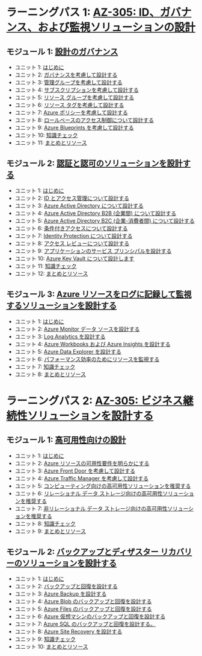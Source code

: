 # ラーニングパス 1: [AZ-305: ID、ガバナンス、および監視ソリューションの設計](https://docs.microsoft.com/ja-jp/learn/paths/design-identity-governance-monitor-solutions/)
## モジュール 1: [設計のガバナンス](https://docs.microsoft.com/ja-jp/learn/modules/design-governance/)
- ユニット 1: [はじめに](https://docs.microsoft.com/ja-jp/learn/modules/design-governance/1-introduction)
- ユニット 2: [ガバナンスを考慮して設計する](https://docs.microsoft.com/ja-jp/learn/modules/design-governance/2-design-for-governance)
- ユニット 3: [管理グループを考慮して設計する](https://docs.microsoft.com/ja-jp/learn/modules/design-governance/3-design-for-management-groups)
- ユニット 4: [サブスクリプションを考慮して設計する](https://docs.microsoft.com/ja-jp/learn/modules/design-governance/4-design-for-subscriptions)
- ユニット 5: [リソース グループを考慮して設計する](https://docs.microsoft.com/ja-jp/learn/modules/design-governance/5-design-for-resource-groups)
- ユニット 6: [リソース タグを考慮して設計する](https://docs.microsoft.com/ja-jp/learn/modules/design-governance/6-design-for-resource-tags)
- ユニット 7: [Azure ポリシーを考慮して設計する](https://docs.microsoft.com/ja-jp/learn/modules/design-governance/7-design-for-azure-policy)
- ユニット 8: [ロールベースのアクセス制御について設計する](https://docs.microsoft.com/ja-jp/learn/modules/design-governance/8-design-for-role-based-access-control)
- ユニット 9: [Azure Blueprints を考慮して設計する](https://docs.microsoft.com/ja-jp/learn/modules/design-governance/9-design-for-azure-blueprints)
- ユニット 10: [知識チェック](https://docs.microsoft.com/ja-jp/learn/modules/design-governance/10-knowledge-check)
- ユニット 11: [まとめとリソース](https://docs.microsoft.com/ja-jp/learn/modules/design-governance/11-summary-resources)
## モジュール 2: [認証と認可のソリューションを設計する](https://docs.microsoft.com/ja-jp/learn/modules/design-authentication-authorization-solutions/)
- ユニット 1: [はじめに](https://docs.microsoft.com/ja-jp/learn/modules/design-authentication-authorization-solutions/1-introduction)
- ユニット 2: [ID とアクセス管理について設計する](https://docs.microsoft.com/ja-jp/learn/modules/design-authentication-authorization-solutions/2-design-for-identity-access-management)
- ユニット 3: [Azure Active Directory について設計する](https://docs.microsoft.com/ja-jp/learn/modules/design-authentication-authorization-solutions/3-design-for-azure-active-directory)
- ユニット 4: [Azure Active Directory B2B (企業間) について設計する](https://docs.microsoft.com/ja-jp/learn/modules/design-authentication-authorization-solutions/4-design-business-business)
- ユニット 5: [Azure Active Directory B2C (企業-消費者間) について設計する](https://docs.microsoft.com/ja-jp/learn/modules/design-authentication-authorization-solutions/5-design-business-customer)
- ユニット 6: [条件付きアクセスについて設計する](https://docs.microsoft.com/ja-jp/learn/modules/design-authentication-authorization-solutions/6-design-for-conditional-access)
- ユニット 7: [Identity Protection について設計する](https://docs.microsoft.com/ja-jp/learn/modules/design-authentication-authorization-solutions/7-design-for-identity-protection)
- ユニット 8: [アクセス レビューについて設計する](https://docs.microsoft.com/ja-jp/learn/modules/design-authentication-authorization-solutions/8-design-for-access-reviews)
- ユニット 9: [アプリケーションのサービス プリンシパルを設計する](https://docs.microsoft.com/ja-jp/learn/modules/design-authentication-authorization-solutions/9-design-service-principals)
- ユニット 10: [Azure Key Vault について設計します](https://docs.microsoft.com/ja-jp/learn/modules/design-authentication-authorization-solutions/10-design-for-azure-key-vault)
- ユニット 11: [知識チェック](https://docs.microsoft.com/ja-jp/learn/modules/design-authentication-authorization-solutions/11-knowledge-check)
- ユニット 12: [まとめとリソース](https://docs.microsoft.com/ja-jp/learn/modules/design-authentication-authorization-solutions/12-summary-resources)
## モジュール 3: [Azure リソースをログに記録して監視するソリューションを設計する](https://docs.microsoft.com/ja-jp/learn/modules/design-solution-to-log-monitor-azure-resources/)
- ユニット 1: [はじめに](https://docs.microsoft.com/ja-jp/learn/modules/design-solution-to-log-monitor-azure-resources/1-introduction)
- ユニット 2: [Azure Monitor データ ソースを設計する](https://docs.microsoft.com/ja-jp/learn/modules/design-solution-to-log-monitor-azure-resources/2-design-for-azure-monitor-data-sources)
- ユニット 3: [Log Analytics を設計する](https://docs.microsoft.com/ja-jp/learn/modules/design-solution-to-log-monitor-azure-resources/3-design-for-log-analytics)
- ユニット 4: [Azure Workbooks および Azure Insights を設計する](https://docs.microsoft.com/ja-jp/learn/modules/design-solution-to-log-monitor-azure-resources/4-design-for-azure-workbooks-insights)
- ユニット 5: [Azure Data Explorer を設計する](https://docs.microsoft.com/ja-jp/learn/modules/design-solution-to-log-monitor-azure-resources/5-design-for-azure-data-explorer)
- ユニット 6: [パフォーマンス効率のためにリソースを監視する](https://docs.microsoft.com/ja-jp/learn/modules/design-solution-to-log-monitor-azure-resources/6-monitor-resources-for-performance-efficiency)
- ユニット 7: [知識チェック](https://docs.microsoft.com/ja-jp/learn/modules/design-solution-to-log-monitor-azure-resources/7-knowledge-check)
- ユニット 8: [まとめとリソース](https://docs.microsoft.com/ja-jp/learn/modules/design-solution-to-log-monitor-azure-resources/8-summary-resources)
# ラーニングパス 2: [AZ-305: ビジネス継続性ソリューションを設計する](https://docs.microsoft.com/ja-jp/learn/paths/design-business-continuity-solutions/)
## モジュール 1: [高可用性向けの設計](https://docs.microsoft.com/ja-jp/learn/modules/design-for-high-availability/)
- ユニット 1: [はじめに](https://docs.microsoft.com/ja-jp/learn/modules/design-for-high-availability/1-introduction)
- ユニット 2: [Azure リソースの可用性要件を明らかにする](https://docs.microsoft.com/ja-jp/learn/modules/design-for-high-availability/2-identify-availability-requirements-of-azure-resources)
- ユニット 3: [Azure Front Door を考慮して設計する](https://docs.microsoft.com/ja-jp/learn/modules/design-for-high-availability/3-azure-front-door)
- ユニット 4: [Azure Traffic Manager を考慮して設計する](https://docs.microsoft.com/ja-jp/learn/modules/design-for-high-availability/4-azure-traffic-manager)
- ユニット 5: [コンピューティング向けの高可用性ソリューションを推奨する](https://docs.microsoft.com/ja-jp/learn/modules/design-for-high-availability/5-recommend-solution-for-compute)
- ユニット 6: [リレーショナル データ ストレージ向けの高可用性ソリューションを推奨する](https://docs.microsoft.com/ja-jp/learn/modules/design-for-high-availability/6-recommend-solution-for-relational-data-storage)
- ユニット 7: [非リレーショナル データ ストレージ向けの高可用性ソリューションを推奨する](https://docs.microsoft.com/ja-jp/learn/modules/design-for-high-availability/7-recommend-solution-for-non-relational-data-storage)
- ユニット 8: [知識チェック](https://docs.microsoft.com/ja-jp/learn/modules/design-for-high-availability/8-knowledge-check)
- ユニット 9: [まとめとリソース](https://docs.microsoft.com/ja-jp/learn/modules/design-for-high-availability/9-summary-resources)
## モジュール 2: [バックアップとディザスター リカバリーのソリューションを設計する](https://docs.microsoft.com/ja-jp/learn/modules/design-solution-for-backup-disaster-recovery/)
- ユニット 1: [はじめに](https://docs.microsoft.com/ja-jp/learn/modules/design-solution-for-backup-disaster-recovery/1-introduction)
- ユニット 2: [バックアップと回復を設計する](https://docs.microsoft.com/ja-jp/learn/modules/design-solution-for-backup-disaster-recovery/2-design-recovery)
- ユニット 3: [Azure Backup を設計する](https://docs.microsoft.com/ja-jp/learn/modules/design-solution-for-backup-disaster-recovery/3-design-for-azure-backup)
- ユニット 4: [Azure Blob のバックアップと回復を設計する](https://docs.microsoft.com/ja-jp/learn/modules/design-solution-for-backup-disaster-recovery/4-design-for-azure-blob-backup-recovery)
- ユニット 5: [Azure Files のバックアップと回復を設計する](https://docs.microsoft.com/ja-jp/learn/modules/design-solution-for-backup-disaster-recovery/5-design-for-azure-files-backup-recovery)
- ユニット 6: [Azure 仮想マシンのバックアップと回復を設計する](https://docs.microsoft.com/ja-jp/learn/modules/design-solution-for-backup-disaster-recovery/6-design-for-azure-virtual-machine-backup-recovery)
- ユニット 7: [Azure SQL のバックアップと回復を設計する。](https://docs.microsoft.com/ja-jp/learn/modules/design-solution-for-backup-disaster-recovery/7-design-for-azure-sql-backup-recovery)
- ユニット 8: [Azure Site Recovery を設計する](https://docs.microsoft.com/ja-jp/learn/modules/design-solution-for-backup-disaster-recovery/8-design-for-azure-site-recovery)
- ユニット 9: [知識チェック](https://docs.microsoft.com/ja-jp/learn/modules/design-solution-for-backup-disaster-recovery/9-knowledge-check)
- ユニット 10: [まとめとリソース](https://docs.microsoft.com/ja-jp/learn/modules/design-solution-for-backup-disaster-recovery/10-summary-resources)
